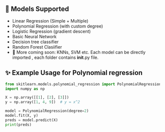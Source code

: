 ## 📘 Models Supported

- Linear Regression (Simple + Multiple)
- Polynomial Regression (with custom degree)
- Logistic Regression (gradient descent)
- Basic Neural Network 
- Decision tree classifier
- Random Forest Clasiifier
- 🚧 More coming soon: KNNs, SVM etc.
Each model can be directly imported , each folder contains __init__.py file.
## ✨ Example Usage for Polynomial regression

```python
from skitlearn.models.polynomial_regression import PolynomialRegression
import numpy as np

X = np.array([[1], [2], [3]])
y = np.array([1, 4, 9])  # y = x^2

model = PolynomialRegression(degree=2)
model.fit(X, y)
preds = model.predict(X)
print(preds)
